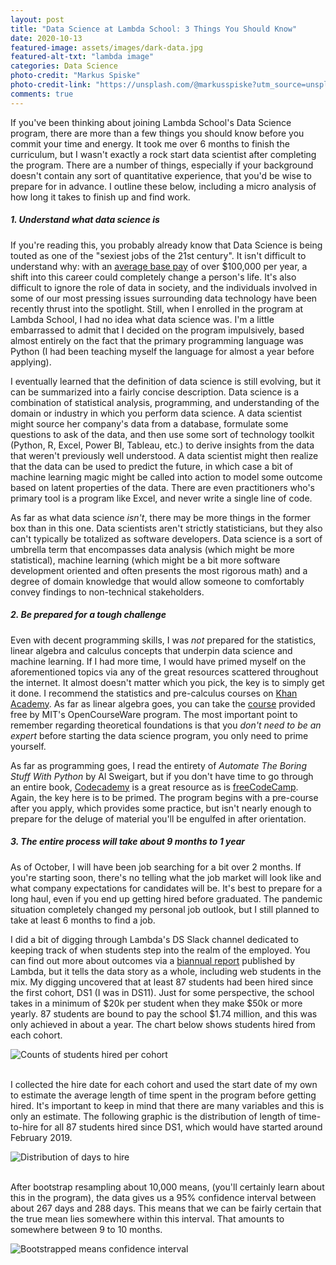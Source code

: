 ```yaml
---
layout: post
title: "Data Science at Lambda School: 3 Things You Should Know"
date: 2020-10-13
featured-image: assets/images/dark-data.jpg
featured-alt-txt: "lambda image"
categories: Data Science
photo-credit: "Markus Spiske"
photo-credit-link: "https://unsplash.com/@markusspiske?utm_source=unsplash&utm_medium=referral&utm_content=creditCopyText"
comments: true
---
```

If you've been thinking about joining Lambda School's Data Science program,
there are more than a few things you should know before you commit your time and
energy. It took me over 6 months to finish the curriculum, but I wasn't exactly a
rock start data scientist after completing the program. There are a number of things,
especially if your background doesn't contain any sort of quantitative experience,
that you'd be wise to prepare for in advance. I outline these below, including a
micro analysis of how long it takes to finish up and find work.

##### 1. Understand what data science is

If you're reading this, you probably already know that Data Science is being
touted as one of the "sexiest jobs of the 21st century". It isn't difficult to
understand why: with an [average base pay](https://www.glassdoor.com/Salaries/data-scientist-salary-SRCH_KO0,14.htm) of over $100,000 per year, a shift into this career could completely
change a person's life. It's also difficult to ignore the role of data in society,
and the individuals involved in some of our most pressing issues surrounding data
technology have been recently thrust into the spotlight. Still, when I enrolled
in the program at Lambda School, I had no idea what data science was. I'm a little
embarrassed to admit that I decided on the program impulsively, based almost entirely
on the fact that the primary programming language was Python (I had been teaching myself
the language for almost a year before applying).

I eventually learned that the definition of data science is still evolving, but
it can be summarized into a fairly concise description. Data science is a combination
of statistical analysis, programming, and understanding of the domain or industry
in which you perform data science. A data scientist might source her company's
data from a database, formulate some questions to ask of the data, and then use
some sort of technology toolkit (Python, R, Excel, Power BI, Tableau, etc.) to
derive insights from the data that weren't previously well understood. A data
scientist might then realize that the data can be used to predict the future, in
which case a bit of machine learning magic might be called into action to model
some outcome based on latent properties of the data. There are even practitioners who's
primary tool is a program like Excel, and never write a single line of code.

As far as what data science _isn't_, there may be more things in the former box
than in this one. Data scientists aren't strictly statisticians, but they also
can't typically be totalized as software developers. Data science is a sort of
umbrella term that encompasses data analysis (which might be more statistical),
machine learning (which might be a bit more software development oriented and often
presents the most rigorous math) and a degree of domain knowledge that would
allow someone to comfortably convey findings to non-technical stakeholders.   

##### 2. Be prepared for a tough challenge
Even with decent programming skills, I was _not_ prepared for the statistics, linear
algebra and calculus concepts that underpin data science and machine learning.
If I had more time, I would have primed myself on the aforementioned topics via
any of the great resources scattered throughout the internet. It almost doesn't matter
which you pick, the key is to simply get it done. I recommend the statistics and
pre-calculus courses on [Khan Academy](https://www.khanacademy.org/). As far as
linear algebra goes, you can take the [course](https://ocw.mit.edu/courses/mathematics/18-06-linear-algebra-spring-2010/) provided free by MIT's OpenCourseWare program. The most important
point to remember regarding theoretical foundations is that you _don't need to be an expert_
before starting the data science program, you only need to prime yourself.

As far as programming goes, I read the entirety of _Automate The Boring Stuff With Python_
by Al Sweigart, but if you don't have time to go through an entire book, [Codecademy](https://www.codecademy.com/) is a great resource as is [freeCodeCamp](https://www.freecodecamp.org/).
Again, the key here is to be primed. The program begins with a pre-course after
you apply, which provides some practice, but isn't nearly enough to prepare for
the deluge of material you'll be engulfed in after orientation.

##### 3. The entire process will take about 9 months to 1 year
As of October, I will have been job searching for a bit over 2 months. If you're
starting soon, there's no telling what the job market will look like and what
company expectations for candidates will be. It's best to prepare for a long haul,
even if you end up getting hired before graduated. The pandemic situation completely changed
my personal job outlook, but I still planned to take at least 6 months to find a job.

I did a bit of digging through Lambda's DS Slack channel dedicated to keeping track
of when students step into the realm of the employed. You can find out more about
outcomes via a [biannual report](https://lambdaschool.com/reports/2019-outcomes-report)
published by Lambda, but it tells the data story as a whole, including web students in
the mix. My digging uncovered that at least 87 students had been hired since the first
cohort, DS1 (I was in DS11). Just for some perspective, the school takes in a minimum
of $20k per student when they make $50k or more yearly. 87 students are bound to pay the school
$1.74 million, and this was only achieved in about a year. The chart below shows students
hired from each cohort.

<div class="text-center">
  <img src="/blog/assets/images/hired_count.png" class="img-fluid" alt="Counts of students hired per cohort">
</div>
<br>

I collected the hire date for each cohort and used the start date of my own to
estimate the average length of time spent in the program before getting hired. It's
important to keep in mind that there are many variables and this is only an estimate.
The following graphic is the distribution of length of time-to-hire for all 87
students hired since DS1, which would have started around February 2019.

<div class="text-center">
  <img src="/blog/assets/images/days_to_hire_dist.png" class="img-fluid" alt="Distribution of days to hire">
</div>
<br>

After bootstrap resampling about 10,000 means, (you'll certainly learn about this in the program),
the data gives us a 95% confidence interval between about 267 days and 288 days. This
means that we can be fairly certain that the true mean lies somewhere within
this interval. That amounts to somewhere between 9 to 10 months.

<div class="text-center">
  <img src="/blog/assets/images/bs_day_means.png" class="img-fluid" alt="Bootstrapped means confidence interval">
</div>
<br>
